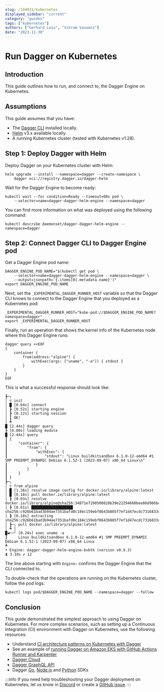 ```yaml
---
slug: /194031/kubernetes
displayed_sidebar: "current"
category: "guides"
tags: ["kubernetes"]
authors: ["Gerhard Lazu", "Vikram Vaswani"]
date: "2023-11-30"
---
```


# Run Dagger on Kubernetes

## Introduction

This guide outlines how to run, and connect to, the Dagger Engine on Kubernetes.

## Assumptions

This guide assumes that you have:

- The [Dagger CLI](../cli/465058-install.md) installed locally.
- [Helm](https://helm.sh) v3.x available locally.
- A running Kubernetes cluster (tested with Kubernetes v1.28).

## Step 1: Deploy Dagger with Helm

Deploy Dagger on your Kubernetes cluster with Helm:

```shell
helm upgrade --install --namespace=dagger --create-namespace \
    dagger oci://registry.dagger.io/dagger-helm
```

Wait for the Dagger Engine to become ready:

```shell
kubectl wait --for condition=Ready --timeout=60s pod \
    --selector=name=dagger-dagger-helm-engine --namespace=dagger
```

You can find more information on what was deployed using the following command:

```shell
kubectl describe daemonset/dagger-dagger-helm-engine --namespace=dagger
```

## Step 2: Connect Dagger CLI to Dagger Engine pod

Get a Dagger Engine pod name:

```shell
DAGGER_ENGINE_POD_NAME="$(kubectl get pod \
    --selector=name=dagger-dagger-helm-engine --namespace=dagger \
    --output=jsonpath='{.items[0].metadata.name}')"
export DAGGER_ENGINE_POD_NAME
```

Next, set the `_EXPERIMENTAL_DAGGER_RUNNER_HOST` variable so that the Dagger CLI knows to connect to the Dagger Engine that you deployed as a Kubernetes pod:

```shell
_EXPERIMENTAL_DAGGER_RUNNER_HOST="kube-pod://$DAGGER_ENGINE_POD_NAME?namespace=dagger"
export _EXPERIMENTAL_DAGGER_RUNNER_HOST
```

Finally, run an operation that shows the kernel info of the Kubernetes node where this Dagger Engine runs:

```shell
dagger query <<EOF
{
    container {
        from(address:"alpine") {
            withExec(args: ["uname", "-a"]) { stdout }
        }
    }
}
EOF
```

This is what a successful response should look like:

```shell
┣─╮
│ ▽ init
│ █ [0.64s] connect
│ ┣ [0.52s] starting engine
│ ┣ [0.12s] starting session
│ ┃ OK!
│ ┻
█ [2.44s] dagger query
┣ [0.00s] loading module
█ [2.44s] query
┃ {
┃     "container": {
┃         "from": {
┃             "withExec": {
┃                 "stdout": "Linux buildkitsandbox 6.1.0-12-amd64 #1 SMP PREEMPT_DYNAMIC Debian 6.1.52-1 (2023-09-07) x86_64 Linux\n"
┃             }
┃         }
┃     }
┃ }
┣─╮
│ ▽ from alpine
│ █ [1.26s] resolve image config for docker.io/library/alpine:latest
│ █ [0.18s] pull docker.io/library/alpine:latest
│ ┣ [0.03s] resolve docker.io/library/alpine@sha256:34871e7290500828b39e22294660bee86d966bc0017544e848dd9a255cdf59e0
│ ┣ [0.61s] ███████████████████ sha256:c926b61bad3b94ae7351bafd0c184c159ebf0643b085f7ef1d47ecdc7316833c
│ ┣ [0.18s] extracting sha256:c926b61bad3b94ae7351bafd0c184c159ebf0643b085f7ef1d47ecdc7316833c
│ ┣─╮ pull docker.io/library/alpine:latest
│ ┻ │
█◀──╯ [0.24s] exec uname -a
┃     Linux buildkitsandbox 6.1.0-12-amd64 #1 SMP PREEMPT_DYNAMIC Debian 6.1.52-1 (2023-09-07) x86_64 Linux
┻
• Engine: dagger-dagger-helm-engine-bvbtk (version v0.9.3)
⧗ 3.10s ✔ 12
```

The line above starting with `Engine:` confirms the Dagger Engine that the CLI connected to.

To double-check that the operations are running on the Kubernetes cluster, follow the pod logs:

```shell
kubectl logs pod/$DAGGER_ENGINE_POD_NAME --namespace=dagger --follow
```

## Conclusion

This guide demonstrated the simplest approach to using Dagger on Kubernetes. For more complex scenarios, such as setting up a Continuous Integration (CI) environment with Dagger on Kubernetes, use the following resources:

- Understand [CI architecture patterns on Kubernetes with Dagger](./237420-ci-architecture-kubernetes.md)
- See an example of [running Dagger on Amazon EKS with GitHub Actions Runner and Karpenter](./934191-eks-github-karpenter.md)
- [Dagger Cloud](https://docs.dagger.io/cloud)
- [Dagger GraphQL API](https://docs.dagger.io/api/975146/concepts)
- Dagger [Go](https://docs.dagger.io/sdk/go), [Node.js](https://docs.dagger.io/sdk/nodejs) and [Python](https://docs.dagger.io/sdk/python) SDKs

:::info
If you need help troubleshooting your Dagger deployment on Kubernetes, let us know in [Discord](https://discord.com/invite/dagger-io) or create a [GitHub issue](https://github.com/dagger/dagger/issues/new/choose).
:::
